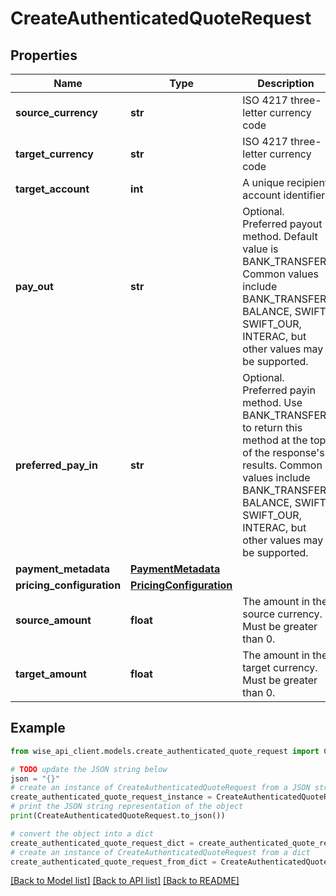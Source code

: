 # CreateAuthenticatedQuoteRequest


## Properties

Name | Type | Description | Notes
------------ | ------------- | ------------- | -------------
**source_currency** | **str** | ISO 4217 three-letter currency code | 
**target_currency** | **str** | ISO 4217 three-letter currency code | 
**target_account** | **int** | A unique recipient account identifier | [optional] 
**pay_out** | **str** | Optional. Preferred payout method. Default value is BANK_TRANSFER. Common values include BANK_TRANSFER, BALANCE, SWIFT, SWIFT_OUR, INTERAC, but other values may be supported. | [optional] 
**preferred_pay_in** | **str** | Optional. Preferred payin method. Use BANK_TRANSFER to return this method at the top of the response&#39;s results. Common values include BANK_TRANSFER, BALANCE, SWIFT, SWIFT_OUR, INTERAC, but other values may be supported. | [optional] 
**payment_metadata** | [**PaymentMetadata**](PaymentMetadata.md) |  | [optional] 
**pricing_configuration** | [**PricingConfiguration**](PricingConfiguration.md) |  | [optional] 
**source_amount** | **float** | The amount in the source currency. Must be greater than 0. | 
**target_amount** | **float** | The amount in the target currency. Must be greater than 0. | 

## Example

```python
from wise_api_client.models.create_authenticated_quote_request import CreateAuthenticatedQuoteRequest

# TODO update the JSON string below
json = "{}"
# create an instance of CreateAuthenticatedQuoteRequest from a JSON string
create_authenticated_quote_request_instance = CreateAuthenticatedQuoteRequest.from_json(json)
# print the JSON string representation of the object
print(CreateAuthenticatedQuoteRequest.to_json())

# convert the object into a dict
create_authenticated_quote_request_dict = create_authenticated_quote_request_instance.to_dict()
# create an instance of CreateAuthenticatedQuoteRequest from a dict
create_authenticated_quote_request_from_dict = CreateAuthenticatedQuoteRequest.from_dict(create_authenticated_quote_request_dict)
```
[[Back to Model list]](../README.md#documentation-for-models) [[Back to API list]](../README.md#documentation-for-api-endpoints) [[Back to README]](../README.md)



